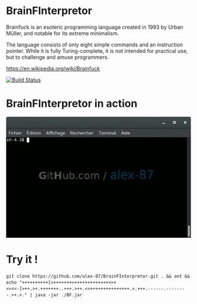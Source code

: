 # BrainFInterpretor

Brainfuck is an esoteric programming language created in 1993 by Urban Müller, and notable for its extreme minimalism.

The language consists of only eight simple commands and an instruction pointer. While it is fully Turing-complete, it is not intended for practical use, but to challenge and amuse programmers.

https://en.wikipedia.org/wiki/Brainfuck

[![Build Status](https://travis-ci.org/alex-87/BrainFInterpretor.svg?branch=master)](https://travis-ci.org/alex-87/BrainFInterpretor)

BrainFInterpretor in action
===========================

![screen](https://raw.githubusercontent.com/alex-87/BrainFInterpretor/master/example.gif)

Try it !
========

`git clone https://github.com/alex-87/BrainFInterpretor.git . && ant && echo "++++++++++[>+++++++>++++++++++>+++>+<<<<-]>++.>+.+++++++..+++.>++.<<+++++++++++++++.>.+++.------.--------.>+.>." | java -jar ./BF.jar`
